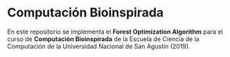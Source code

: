 # Computación Bioinspirada

En este repositorio se implementa el **Forest Optimization Algorithm** para el curso de  **Computación Bioinspirada**  de la Escuela de Ciencia de la Computación de la Universidad Nacional de San Agustín (2019).
